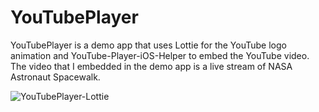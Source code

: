 # YouTubePlayer
YouTubePlayer is a demo app that uses Lottie for the YouTube logo animation and YouTube-Player-iOS-Helper to embed the YouTube video. The video that I embedded in the demo app is a live stream of NASA Astronaut Spacewalk.

![YouTubePlayer-Lottie](https://user-images.githubusercontent.com/24234259/83949724-6153e100-a7f3-11ea-9795-b314e0374aa3.gif)
